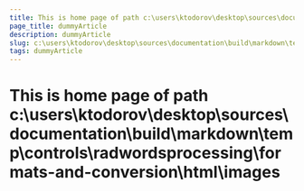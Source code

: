 ```yaml
---
title: This is home page of path c:\users\ktodorov\desktop\sources\documentation\build\markdown\temp\controls\radwordsprocessing\formats-and-conversion\html\images
page_title: dummyArticle
description: dummyArticle
slug: c:\users\ktodorov\desktop\sources\documentation\build\markdown\temp\controls\radwordsprocessing\formats-and-conversion\html\images
tags: dummyArticle
---
```

# This is home page of path c:\users\ktodorov\desktop\sources\documentation\build\markdown\temp\controls\radwordsprocessing\formats-and-conversion\html\images
